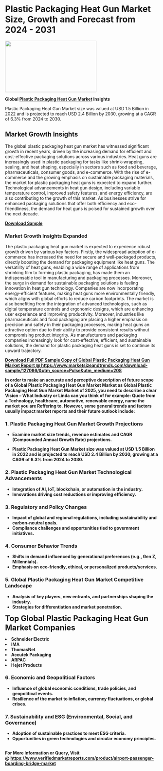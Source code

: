 <H1>Plastic Packaging Heat Gun Market Size, Growth and Forecast from 2024 - 2031</H1><img class="aligncenter size-medium wp-image-584254" src="https://thirdeyenews.in/wp-content/uploads/2024/09/Global-Market-Research-300x168.jpeg" alt="" width="300" height="168" /><p><strong>Global&nbsp;<a href="https://www.marketsizeandtrends.com/download-sample/127086/&amp;utm_source=Pulse&amp;utm_medium=208">Plastic Packaging Heat Gun Market</a> Insights</strong></p><p>Plastic Packaging Heat Gun Market size was valued at USD 1.5 Billion in 2022 and is projected to reach USD 2.4 Billion by 2030, growing at a CAGR of 6.3% from 2024 to 2030.</p><p><h2>Market Growth Insights</h2> The global plastic packaging heat gun market has witnessed significant growth in recent years, driven by the increasing demand for efficient and cost-effective packaging solutions across various industries. Heat guns are increasingly used in plastic packaging for tasks like shrink-wrapping, sealing, and heat shaping, especially in sectors such as food and beverage, pharmaceuticals, consumer goods, and e-commerce. With the rise of e-commerce and the growing emphasis on sustainable packaging materials, the market for plastic packaging heat guns is expected to expand further. Technological advancements in heat gun design, including variable temperature control, improved safety features, and energy efficiency, are also contributing to the growth of this market. As businesses strive for enhanced packaging solutions that offer both efficiency and eco-friendliness, the demand for heat guns is poised for sustained growth over the next decade. <p><strong><a href="#">Download Sample</a></strong></p> <h3>Market Growth Insights Expanded</h3> The plastic packaging heat gun market is expected to experience robust growth driven by various key factors. Firstly, the widespread adoption of e-commerce has increased the need for secure and well-packaged products, directly boosting the demand for packaging equipment like heat guns. The versatility of heat guns, enabling a wide range of applications from shrinking film to forming plastic packaging, has made them an indispensable tool in manufacturing and packaging processes. Moreover, the surge in demand for sustainable packaging solutions is fueling innovation in heat gun technology. Companies are now incorporating energy-efficient features, making heat guns more environmentally friendly, which aligns with global efforts to reduce carbon footprints. The market is also benefiting from the integration of advanced technologies, such as digital temperature controls and ergonomic designs, which are enhancing user experience and improving productivity. Moreover, industries like pharmaceuticals and food packaging are placing a higher emphasis on precision and safety in their packaging processes, making heat guns an attractive option due to their ability to provide consistent results without compromising product integrity. As manufacturers and packaging companies increasingly look for cost-effective, efficient, and sustainable solutions, the demand for plastic packaging heat guns is set to continue its upward trajectory. <p><strong><a href="#"></p><p><span class=""><strong>Download Full PDF Sample Copy of Global Plastic Packaging Heat Gun Market Report</strong> @ <a href="https://www.marketsizeandtrends.com/download-sample/127086/&amp;utm_source=Pulse&amp;utm_medium=208" target="_blank">https://www.marketsizeandtrends.com/download-sample/127086/&amp;utm_source=Pulse&amp;utm_medium=208</a></span></p><p>In order to make an accurate and perceptive description of future scope of a Global&nbsp;Plastic Packaging Heat Gun Market Market as Global&nbsp;Plastic Packaging Heat Gun Market Market of 2025, you need to describe a clear Vision &ndash; What Industry or Linda can you think of for example: Quote from a Technology, healthcare, automotive, renewable energy, name the market you are Reffering to. However, some general trends and factors usually impact market reports and their future outlook include:</p><h3>1.&nbsp;<strong>Plastic Packaging Heat Gun Market Growth Projections</strong></h3><ul><li>Examine market size trends, revenue estimates and CAGR (Compounded Annual Growth Rate) projections.</li><li><p>Plastic Packaging Heat Gun Market size was valued at USD 1.5 Billion in 2022 and is projected to reach USD 2.4 Billion by 2030, growing at a CAGR of 6.3% from 2024 to 2030.</p></li></ul><h3>2.&nbsp;<strong>Plastic Packaging Heat Gun Market Technological Advancements</strong></h3><ul><li>Integration of AI, IoT, blockchain, or automation in the industry.</li><li>Innovations driving cost reductions or improving efficiency.</li></ul><h3>3.&nbsp;<strong>Regulatory and Policy Changes</strong></h3><ul><li>Impact of global and regional regulations, including sustainability and carbon-neutral goals.</li><li>Compliance challenges and opportunities tied to government initiatives.</li></ul><h3>4.&nbsp;<strong>Consumer Behavior Trends</strong></h3><ul><li>Shifts in demand influenced by generational preferences (e.g., Gen Z, Millennials).</li><li>Emphasis on eco-friendly, ethical, or personalized products/services.</li></ul><h3>5.&nbsp;<strong>Global Plastic Packaging Heat Gun Market Competitive Landscape</strong></h3><ul><li>Analysis of key players, new entrants, and partnerships shaping the industry.</li><li>Strategies for differentiation and market penetration.</li></ul><p data-pm-slice="1 1 []"><span style="color: inherit; font-family: inherit; font-size: 25px;">Top Global Plastic Packaging Heat Gun Market Companies</span></p><div class="" data-test-id=""><p><li>Schneider Electric</li><li> IMA</li><li> ThomasNet</li><li> Accutek Packaging</li><li> ARPAC</li><li> Hejet Products</li></p></div><h3>6.&nbsp;<strong>Economic and Geopolitical Factors</strong></h3><ul><li>Influence of global economic conditions, trade policies, and geopolitical events.</li><li>Resilience of the market to inflation, currency fluctuations, or global crises.</li></ul><h3>7.&nbsp;<strong>Sustainability and ESG (Environmental, Social, and Governance)</strong></h3><ul><li>Adoption of sustainable practices to meet ESG criteria.</li><li>Opportunities in green technologies and circular economy principles.</li></ul><h2><strong style="font-size: 14px;">For More Information or Query, Visit @&nbsp;</strong><a style="background-color: #ffffff; font-size: 14px;" href="https://www.marketsizeandtrends.com/report/plastic-packaging-heat-gun-market/" target="_blank">https://www.verifiedmarketreports.com/product/airport-passenger-boarding-bridge-market</a></h2>
